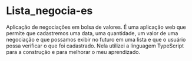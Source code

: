 # Lista_negocia-es
Aplicação de negociações em bolsa de valores. É uma aplicação web que permite que cadastremos uma data, uma quantidade, um valor de uma negociação e que possamos exibir no futuro em uma lista e que o usuário possa verificar o que foi cadastrado.  Nela utilizei a linguagem TypeScript para a construção e para melhorar o meu aprendizado.
